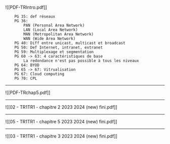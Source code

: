
![[PDF-TRIntro.pdf]]


		PG 35: def réseaux
		PG 36:
			PAN (Personal Area Network)
			LAN (Local Area Network)
			MAN (Metropolitan Area Network)
			WAN (Wide Area Network)
		PG 40: Diff entre unicast, multicast et broadcast
		PG 50: Def Internet, intranet, extranet
		PG 59: Multiplexage et segmentation
		PG 60 -> 63: 4 caractéristiques de base
			La redondance n'est pas possible à tous les niveaux
		PG 64: BYOD
		PG 65 -> 67: Vitrualisation
		PG 67: Cloud computing
		PG 70: CPL

--- 

![[PDF-TRchap5.pdf]]


---


![[02 - TR1TR1 - chapitre 2 2023 2024 (new) fini.pdf]]

---

![[05 - TR1TR1 - chapitre 5 2023 2024 (new) fini.pdf]]

---

![[03 - TR1TR1 - chapitre 3 2023 2024 (new) fini.pdf]]